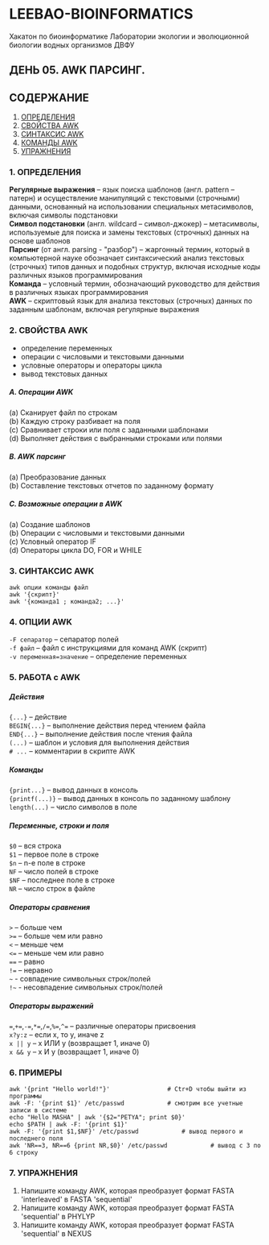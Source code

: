 # LEEBAO-BIOINFORMATICS

Хакатон по биоинформатике Лаборатории экологии и эволюционной биологии водных организмов ДВФУ

## ДЕНЬ 05. AWK ПАРСИНГ.

## СОДЕРЖАНИЕ

1. [ОПРЕДЕЛЕНИЯ]()
2. [СВОЙСТВА AWK]()
3. [СИНТАКСИС AWK]()
4. [КОМАНДЫ AWK]()
5. [УПРАЖНЕНИЯ]()

### 1. ОПРЕДЕЛЕНИЯ

   **Регулярные выражения** – язык поиска шаблонов (англ. pattern – патерн) и осуществление манипуляций с текстовыми (строчными) данными, основанный на использовании специальных метасимволов, включая символы подстановки  
   **Символ подстановки** (англ. wildcard – символ-джокер) – метасимволы, используемые для поиска и замены текстовых (строчных) данных на основе шаблонов  
   **Парсинг** (от англ. parsing - "разбор") – жаргонный термин, который в компьютерной науке обозначает синтаксический анализ текстовых (строчных) типов данных и подобных структур, включая исходные коды различных языков программирования  
   **Команда** – условный термин, обозначающий руководство для действия в различных языках программирования  
   **AWK** – скриптовый язык для анализа текстовых (строчных) данных по заданным шаблонам, включая регулярные выражения  

### 2. СВОЙСТВА AWK

* определение переменных
* операции с числовыми и текстовыми данными
* условные операторы и операторы цикла
* вывод текстовых данных

##### A. Операции AWK

   (a) Сканирует файл по строкам  
   (b) Каждую строку разбивает на поля  
   (c) Сравнивает строки или поля с заданными шаблонами  
   (d) Выполняет действия с выбранными строками или полями  

##### B. AWK парсинг

   (a) Преобразование данных  
   (b) Составление текстовых отчетов по заданному формату  

##### С. Возможные операции в AWK

   (a) Создание шаблонов  
   (b) Операции с числовыми и текстовыми данными  
   (с) Условный оператор IF  
   (d) Операторы цикла DO, FOR и WHILE  

### 3. СИНТАКСИС AWK

```
awk опции команды файл
awk '{скрипт}'
awk '{команда1 ; команда2; ...}'
```

### 4. ОПЦИИ AWK

   `-F сепаратор` – сепаратор полей  
   `-f файл` – файл с инструкциями для команд AWK (скрипт)  
   `-v переменная=значение` – определение переменных  

### 5. РАБОТА с AWK

##### Действия

   `{...}` – действие  
   `BEGIN{...}` – выполнение действия перед чтением файла  
   `END{...}` – выполнение действия после чтения файла  
   `(...)` – шаблон и условия для выполнения действия  
   `# ...` – комментарии в скрипте AWK  

##### Команды

   `{print...}` – вывод данных в консоль  
   `{printf(...)}` – вывод данных в консоль по заданному шаблону  
   `length(...)` – число символов в поле  

##### Переменные, строки и поля

   `$0` – вся строка  
   `$1` – первое поле в строке  
   `$n` – n-е поле в строке  
   `NF` – число полей в строке  
   `$NF` – последнее поле в строке  
   `NR` – число строк в файле  

##### Операторы сравнения

   `>` – больше чем  
   `>=` – больше чем или равно   
   `<` – меньше чем  
   `<=` – меньше чем или равно  
   `==` – равно  
   `!=` – неравно  
   `~` - совпадение символьных строк/полей  
   `!~` - несовпадение символьных строк/полей  

##### Операторы выражений

   `=`,`+=`,`-=`,`*=`,`/=`,`%=`,`^=` – различные операторы присвоения  
   `x?y:z` – если x, то y, иначе z  
   `x || y` – x ИЛИ y (возвращает 1, иначе 0)  
   `x && y` – x И y (возвращает 1, иначе 0)  
   

### 6. ПРИМЕРЫ
```
awk '{print "Hello world!"}'				# Ctr+D чтобы выйти из программы
awk -F: '{print $1}' /etc/passwd			# смотрим все учетные записи в системе
echo "Hello MASHA" | awk '{$2="PETYA"; print $0}'
echo $PATH | awk -F: '{print $1}'
awk -F: '{print $1,$NF}' /etc/passwd			# вывод первого и последнего поля
awk 'NR==3, NR==6 {print NR,$0}' /etc/passwd			# вывод c 3 по 6 строку
```

### 7. УПРАЖНЕНИЯ

1. Напишите команду AWK, которая преобразует формат FASTA 'interleaved' в FASTA 'sequential' 
2. Напишите команду AWK, которая преобразует формат FASTA 'sequential' в PHYLYP
3. Напишите команду AWK, которая преобразует формат FASTA 'sequential' в NEXUS


